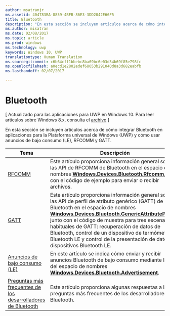 ```yaml
---
author: msatranjr
ms.assetid: 404783BA-8859-4BFB-86E3-3DD2042E66F5
title: Bluetooth
description: "En esta sección se incluyen artículos acerca de cómo integrar Bluetooth en aplicaciones para la Plataforma universal de Windows (UWP) y cómo usar anuncios de bajo consumo (LE), RFCOMM y GATT."
ms.author: misatran
ms.date: 02/08/2017
ms.topic: article
ms.prod: windows
ms.technology: uwp
keywords: Windows 10, UWP
translationtype: Human Translation
ms.sourcegitcommit: c6b64cff1bbebc8ba69bc6e03d34b69f85e798fc
ms.openlocfilehash: a0ecd1e2802edef68053b291040d8a3d682eabfb
ms.lasthandoff: 02/07/2017

---
```

# <a name="bluetooth"></a>Bluetooth

\[ Actualizado para las aplicaciones para UWP en Windows 10. Para leer artículos sobre Windows 8.x, consulta el [archivo](http://go.microsoft.com/fwlink/p/?linkid=619132) \]

En esta sección se incluyen artículos acerca de cómo integrar Bluetooth en aplicaciones para la Plataforma universal de Windows (UWP) y cómo usar anuncios de bajo consumo (LE), RFCOMM y GATT.

|Tema|Descripción|
|--------|------------------|
| [RFCOMM](send-or-receive-files-with-rfcomm.md)   | Este artículo proporciona información general sobre las API de RFCOMM de Bluetooth en el espacio de nombres [**Windows.Devices.Bluetooth.Rfcomm**](https://msdn.microsoft.com/library/windows/apps/Dn263529), junto con el código de ejemplo para enviar o recibir archivos. |
| [GATT](gatt-scenarios.md) | Este artículo proporciona información general sobre las API de perfil de atributo genérico (GATT) de Bluetooth en el espacio de nombres [**Windows.Devices.Bluetooth.GenericAttributeProfile**](https://msdn.microsoft.com/library/windows/apps/Dn297685), junto con el código de muestra para tres escenarios habituales de GATT: recuperación de datos de Bluetooth, control de un dispositivo de termómetro Bluetooth LE y control de la presentación de datos de dispositivos Bluetooth LE. |
| [Anuncios de bajo consumo (LE)](ble-beacon.md) | En este artículo se indica cómo enviar y recibir anuncios Bluetooth de bajo consumo mediante las API del espacio de nombres [**Windows.Devices.Bluetooth.Advertisement**](https://msdn.microsoft.com/library/windows/apps/Dn894325).  | 
| [Preguntas más frecuentes de los desarrolladores de Bluetooth](bluetooth-dev-faq.md) | Este artículo proporciona algunas respuestas a las preguntas más frecuentes de los desarrolladores de Bluetooth. 

